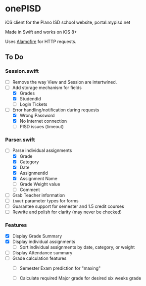 # onePISD
iOS client for the Plano ISD school website, portal.mypisd.net

Made in Swift and works on iOS 8+

Uses [Alamofire](https://github.com/Alamofire/Alamofire) for HTTP requests.

## To Do

### Session.swift
- [ ] Remove the way View and Session are intertwined.
- [ ] Add storage mechanism for fields
	- [x] Grades
	- [x] StudendId
	- [ ] Login Tickets
- [ ] Error handling/notification during requests
	- [x] Wrong Password
	- [x] No Internet connection
	- [ ] PISD issues (timeout)

### Parser.swift
- [ ] Parse individual assignments
	- [x] Grade
	- [x] Category
	- [x] Date
	- [x] AssignmentId
	- [x] Assignment Name
	- [ ] Grade Weight value
	- [ ] Comment
- [ ] Grab Teacher information
- [ ] ```inout``` parameter types for forms
- [ ] Guarantee support for semester and 1.5 credit courses
- [ ] Rewrite and polish for clarity (may never be checked)

### Features
- [X] Display Grade Summary
- [X] Display individual assignments
	- [ ] Sort individual assignments by date, category, or weight
- [ ] Display Attendance summary
- [ ] Grade calculation features
	- [ ] Semester Exam prediction for "maxing"
	- [ ] Calculate required Major grade for desired six weeks grade

